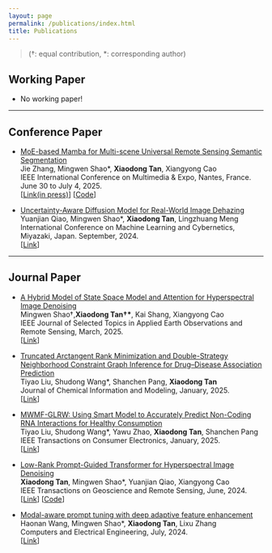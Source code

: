 ```yaml
---
layout: page
permalink: /publications/index.html
title: Publications
---
```


> (†: equal contribution, *: corresponding author)

## Working Paper

- No working paper!

---
## Conference Paper

- [MoE-based Mamba for Multi-scene Universal Remote Sensing Semantic Segmentation](in_press)<br>Jie Zhang, Mingwen Shao\*, **Xiaodong Tan**, Xiangyong Cao<br>IEEE International Conference on Multimedia & Expo, Nantes, France. June 30 to July 4, 2025.<br>\[[Link(in press)](in_press)\] \[[Code](https://github.com/quanquans931225/MoE-SegMamba)\]

- [Uncertainty-Aware Diffusion Model for Real-World Image Dehazing](https://ieeexplore.ieee.org/document/10935007)<br>Yuanjian Qiao, Mingwen Shao\*, **Xiaodong Tan**, Lingzhuang Meng<br>International Conference on Machine Learning and Cybernetics, Miyazaki, Japan. September, 2024.<br>\[[Link](https://ieeexplore.ieee.org/document/10935007)\]

---
## Journal Paper

- [A Hybrid Model of State Space Model and Attention for Hyperspectral Image Denoising](https://ieeexplore.ieee.org/abstract/document/10945605/)<br>Mingwen Shao†,**Xiaodong Tan†\***, Kai Shang, Xiangyong Cao<br>IEEE Journal of Selected Topics in Applied Earth Observations and Remote Sensing, March, 2025.<br>\[[Link](https://ieeexplore.ieee.org/abstract/document/10945605/)\]

- [Truncated Arctangent Rank Minimization and Double-Strategy Neighborhood Constraint Graph Inference for Drug–Disease Association Prediction](https://pubs.acs.org/doi/abs/10.1021/acs.jcim.4c02276)<br>Tiyao Liu, Shudong Wang\*, Shanchen Pang, **Xiaodong Tan**<br>Journal of Chemical Information and Modeling, January, 2025. <br>\[[Link](https://pubs.acs.org/doi/abs/10.1021/acs.jcim.4c02276)\]

- [MWMF-GLRW: Using Smart Model to Accurately Predict Non-Coding RNA Interactions for Healthy Consumption](https://ieeexplore.ieee.org/abstract/document/10829811/)<br>Tiyao Liu, Shudong Wang\*, Yawu Zhao, **Xiaodong Tan**, Shanchen Pang<br>IEEE Transactions on Consumer Electronics, January, 2025.<br>\[[Link](https://ieeexplore.ieee.org/abstract/document/10829811/)\]

- [Low-Rank Prompt-Guided Transformer for Hyperspectral Image Denoising](https://ieeexplore.ieee.org/document/10557690)<br>**Xiaodong Tan**, Mingwen Shao\*, Yuanjian Qiao, Xiangyong Cao<br>IEEE Transactions on Geoscience and Remote Sensing, June, 2024.<br>\[[Link](https://ieeexplore.ieee.org/document/10557690)\] \[[Code](https://github.com/hsiaotung-tan/HyLoRa)\]

- [Modal-aware prompt tuning with deep adaptive feature enhancement](https://www.sciencedirect.com/science/article/pii/S0045790624001988)<br>Haonan Wang, Mingwen Shao\*, **Xiaodong Tan**, Lixu Zhang<br>Computers and Electrical Engineering, July, 2024.<br>\[[Link](https://www.sciencedirect.com/science/article/pii/S0045790624001988)\]
